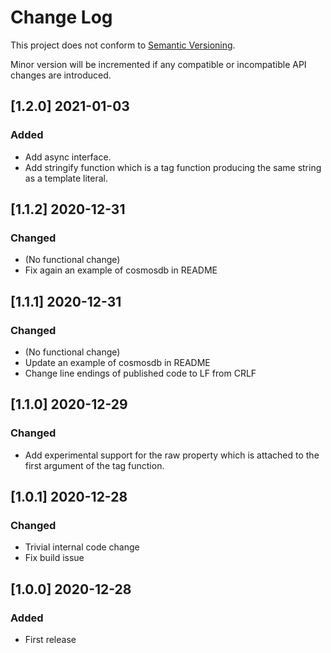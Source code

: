 # Change Log

This project does not conform to [Semantic Versioning](http://semver.org/).

Minor version will be incremented if any compatible or incompatible API changes are introduced.

## [1.2.0] 2021-01-03
### Added
- Add async interface.
- Add stringify function which is a tag function producing the same string as a template literal.

## [1.1.2] 2020-12-31
### Changed
- (No functional change)
- Fix again an example of cosmosdb in README

## [1.1.1] 2020-12-31
### Changed
- (No functional change)
- Update an example of cosmosdb in README
- Change line endings of published code to LF from CRLF

## [1.1.0] 2020-12-29
### Changed
- Add experimental support for the raw property which is attached to the first argument of the tag function.

## [1.0.1] 2020-12-28
### Changed
- Trivial internal code change
- Fix build issue

## [1.0.0] 2020-12-28
### Added
- First release